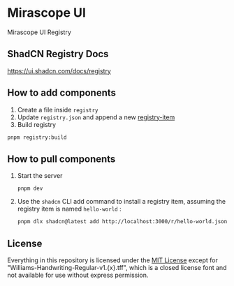 # Mirascope UI

Mirascope UI Registry

## ShadCN Registry Docs

https://ui.shadcn.com/docs/registry

## How to add components

1. Create a file inside `registry`
2. Update `registry.json` and append a new [registry-item](https://ui.shadcn.com/docs/registry/registry-item-json)
3. Build registry

```bash
pnpm registry:build
```

## How to pull components

1. Start the server

   `pnpm dev`

2. Use the `shadcn` CLI add command to install a registry item, assuming the registry item is named `hello-world` :

   ```bash
   pnpm dlx shadcn@latest add http://localhost:3000/r/hello-world.json
   ```

## License

Everything in this repository is licensed under the [MIT License](https://github.com/Mirascope/ui/blob/main/LICENSE) except for "Williams-Handwriting-Regular-v1.{x}.tff", which is a closed license font and not available for use without express permission.
